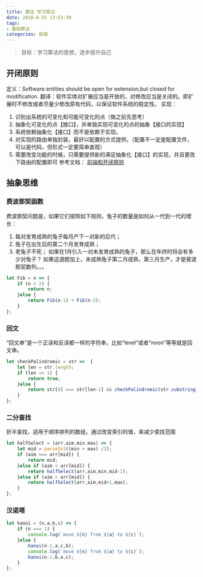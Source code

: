 ```yaml
---
title: 算法 学习笔记
date: 2018-6-25 13:53:30
tags:
- 基础算法
categories: 前端
---
```

> 目标：学习算法的思想，逐步提升自己

<p hidden><!--more--></p>

## 开闭原则
定义：Software entities should be open for extension,but closed for modification.
翻译：软件实体对扩展应当是开放的，对修改应当是关闭的。即扩展时不修改或者尽量少修改原有代码，以保证软件系统的稳定性。
实现：
1. 识别出系统的可变化和可能可变化的点（做之前先思考）
2. 抽象化可变化的点【接口】，并单独实现可变化的点的抽象【接口的实现】
3. 系统依赖抽象化【接口】而不是依赖于实现。
4. 对实现的路由单独封装，最好以配置的方式提供。（配置不一定是配置文件，可以是代码，但形式一定要简单直观）
5. 需要改变功能的时候，只需要提供新的满足抽象化【接口】的实现，并且更改下路由的配置即可
参考文档：
[前端和开闭原则](https://github.com/cnsnake11/blog/blob/master/%E5%85%B6%E5%AE%83/%E5%89%8D%E7%AB%AF%E5%92%8C%E5%BC%80%E9%97%AD%E5%8E%9F%E5%88%99.md?from=timeline&isappinstalled=0)

## 抽象思维

### 费波那契函数
费波那契问题是，如果它们按照如下规则，兔子的数量是如何从一代到一代的增长：

1. 每对发育成熟的兔子每月产下一对新的后代；
2. 兔子在出生后的第二个月发育成熟；
3. 老兔子不死；
如果在1月引入一对未发育成熟的兔子，那么在年终时将会有多少对兔子？
如果这道题加上，未成熟兔子第二月成熟，第三月生产，才是斐波那契数列。。。
```javascript
let Fib = n => {
    if (n < 2) {
        return n;
    }else {
        return Fib(n-1) + Fib(n-2);
    }
};
```

### 回文

“回文串”是一个正读和反读都一样的字符串，比如“level”或者“noon”等等就是回文串。

```javascript
let checkPalindromic = str =>  {
    let len = str.length;
    if (len <= 1) {
        return true;
    }else {
        return str[0] === str[len-1] && checkPalindromic(str.substring(1,len-1));
    }
};
```

### 二分查找

折半查找，适用于顺序排列的数组，通过改变索引的值，来减少查找范围
```javascript
let halfSelect = (arr,aim,min,max) => {
    let mid = parseInt((min + max) /2);
    if (aim === arr[mid]) {
        return mid;
    }else if (aim < arr[mid]) {
        return halfSelect(arr,aim,min,mid-1);
    }else if (aim > arr[mid]) {
        return halfSelect(arr,aim,mid+1,max);
    }
};
```

### 汉诺塔

```javascript
let hanoi = (n,a,b,c) => {
    if (n === 1) {
        console.log(`move ${n} from ${a} to ${c}`);
    }else {
        hanoi(n-1,a,c,b);
        console.log(`move ${n} from ${a} to ${c}`);
        hanoi(n-1,b,a,c);
    }
};
```
